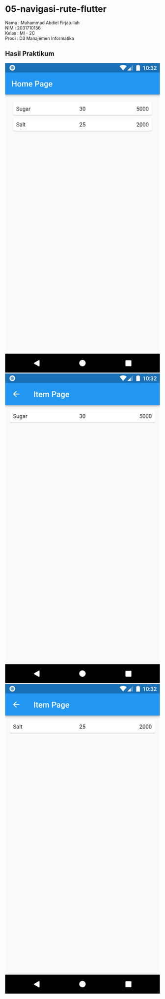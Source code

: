 # 05-navigasi-rute-flutter

Nama : Muhammad Abdiel Firjatullah <br>
NIM : 2031710156 <br>
Kelas : MI - 2C <br>
Prodi : D3 Manajemen Informatika <br>

## Hasil Praktikum

![image.png](assets/images/home.png) <br>
![image.png](assets/images/1.png) <br>
![image.png](assets/images/2.png)
